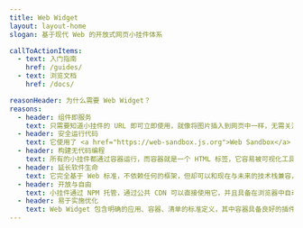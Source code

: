 ```yaml
---
title: Web Widget
layout: layout-home
slogan: 基于现代 Web 的开放式网页小挂件体系

callToActionItems:
  - text: 入门指南
    href: /guides/
  - text: 浏览文档
    href: /docs/

reasonHeader: 为什么需要 Web Widget？
reasons:
  - header: 组件即服务
    text: 只需要知道小挂件的 URL 即可立即使用，就像将图片插入到网页中一样，无需关注细节。
  - header: 安全运行代码
    text: 它使用了 <a href="https://web-sandbox.js.org">Web Sandbox</a> BOM 虚拟化技术，它隔离了第三方代码潜在的 XSS 攻击、钓鱼链接等。
  - header: 构建无代码编程
    text: 所有的小挂件都通过容器运行，而容器就是一个 HTML 标签，它容易被可视化工具排版、被服务端输出，例如 <a href="https://en.ryte.com/wiki/Google_OneBox">Google OneBox</a>。
  - header: 延长软件生命
    text: 它完全基于 Web 标准，不依赖任何的框架，但却可以和现在与未来的技术栈兼容，包括 React 与 Vue 等。
  - header: 开放与自由
    text: 小挂件通过 NPM 托管，通过公共 CDN 可以直接使用它，并且具备在浏览器中自动更新版本的能力。
  - header: 易于实施优化
    text: Web Widget 包含明确的应用、容器、清单的标准定义，其中容器具备良好的插件抽象，易于实现高性能的网页架构。
---
```


